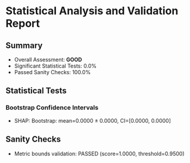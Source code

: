 # Statistical Analysis and Validation Report

## Summary

- Overall Assessment: **GOOD**
- Significant Statistical Tests: 0.0%
- Passed Sanity Checks: 100.0%

## Statistical Tests

### Bootstrap Confidence Intervals

- SHAP: Bootstrap: mean=0.0000 ± 0.0000, CI=[0.0000, 0.0000]

## Sanity Checks

- Metric bounds validation: PASSED (score=1.0000, threshold=0.9500)

